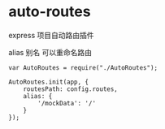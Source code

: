 # auto-routes
express 项目自动路由插件

alias 别名 可以重命名路由

```
var AutoRoutes = require("./AutoRoutes");

AutoRoutes.init(app, {
    routesPath: config.routes,
    alias: {
        '/mockData': '/'
    }
});
```